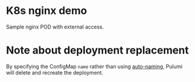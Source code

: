 # K8s nginx demo

Sample nginx POD with external access.

# Note about deployment replacement

By specifying the ConfigMap `name` rather than using [auto-naming](https://www.pulumi.com/docs/intro/concepts/resources/names/#autonaming), Pulumi will delete and recreate the deployment.
